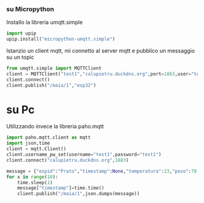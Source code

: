 ### su Micropython
Installo la libreria umqtt.simple
```python
import upip
upip.install("micropython-umqtt.simple")
```

Istanzio un client mqtt, mi connetto al server mqtt e pubblico un messaggio  su un topic

```python
from umqtt.simple import MQTTClient
client = MQTTClient("test1","calupietru.duckdns.org",port=1883,user="test1",password="test1")
client.connect()
client.publish("/maia/1","esp32")                  
```

# su Pc
Utilizzando invece la libreria paho.mqtt
```python
import paho.mqtt.client as mqtt
import json,time
client = mqtt.Client()
client.username_pw_set(username="test1",password="test1")
client.connect("calupietru.duckdns.org",1883)

message = {"espid":"Prato","timestamp":None,"temperatura":23,"peso":70.1}
for x in range(10):
    time.sleep(1)
    message["timestamp"]=time.time()
    client.publish("/maia/1",json.dumps(message))
```
